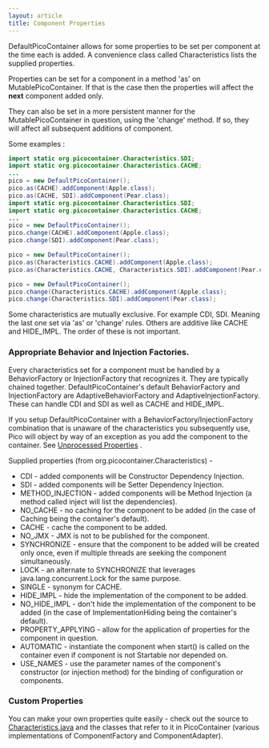 ```yaml
---
layout: article
title: Component Properties
---
```


DefaultPicoContainer allows for some properties to be set per component at the time each is added. A convenience class called Characteristics lists the supplied properties.

Properties can be set for a component in a method 'as' on MutablePicoContainer. If that is the case then the properties will affect the **next** component added only.

They can also be set in a more persistent manner for the MutablePicoContainer in question, using the 'change' method. If so, they will affect all subsequent additions of component.

Some examples :

```java
import static org.picocontainer.Characteristics.SDI;
import static org.picocontainer.Characteristics.CACHE;
...
pico = new DefaultPicoContainer();
pico.as(CACHE).addComponent(Apple.class);
pico.as(CACHE, SDI).addComponent(Pear.class);
import static org.picocontainer.Characteristics.SDI;
import static org.picocontainer.Characteristics.CACHE;
...
pico = new DefaultPicoContainer();
pico.change(CACHE).addComponent(Apple.class);
pico.change(SDI).addComponent(Pear.class);

pico = new DefaultPicoContainer();
pico.as(Characteristics.CACHE).addComponent(Apple.class);
pico.as(Characteristics.CACHE, Characteristics.SDI).addComponent(Pear.class);

pico = new DefaultPicoContainer();
pico.change(Characteristics.CACHE).addComponent(Apple.class);
pico.change(Characteristics.SDI).addComponent(Pear.class);
```

Some characteristics are mutually exclusive. For example CDI, SDI. Meaning the last one set via 'as' or 'change' rules. Others are additive like CACHE and HIDE\_IMPL. The order of these is not important.

### Appropriate Behavior and Injection Factories.

Every characteristics set for a component must be handled by a BehaviorFactory or InjectionFactory that recognizes it. They are typically chained together. DefaultPicoContainer's default BehaviorFactory and InjectionFactory are AdaptiveBehaviorFactory and AdaptiveInjectionFactory. These can handle CDI and SDI as well as CACHE and HIDE\_IMPL.

If you setup DefaultPicoContainer with a BehaviorFactory/InjectionFactory combination that is unaware of the characteristics you subsequently use, Pico will object by way of an exception as you add the component to the container. See [Unprocessed Properties](/help/unprocessed-properties-help.html) .

Supplied properties (from org.picocontainer.Characteristics) -

-   CDI - added components will be Constructor Dependency Injection.
-   SDI - added components will be Setter Dependency Injection.
-   METHOD\_INJECTION - added components will be Method Injection (a method called inject will list the dependencies).
-   NO\_CACHE - no caching for the component to be added (in the case of Caching being the container's default).
-   CACHE - cache the component to be added.
-   NO\_JMX - JMX is not to be published for the component.
-   SYNCHRONIZE - ensure that the component to be added will be created only once, even if multiple threads are seeking the component simultaneously.
-   LOCK - an alternate to SYNCHRONIZE that leverages java.lang.concurrent.Lock for the same purpose.
-   SINGLE - synonym for CACHE.
-   HIDE\_IMPL - hide the implementation of the component to be added.
-   NO\_HIDE\_IMPL - don't hide the implementation of the component to be added (in the case of ImplementationHiding being the container's default).
-   PROPERTY\_APPLYING - allow for the application of properties for the component in question.
-   AUTOMATIC - instantiate the component when start() is called on the container even if component is not Startable nor depended on.
-   USE\_NAMES - use the parameter names of the component's constructor (or injection method) for the binding of configuration or components.

### Custom Properties

You can make your own properties quite easily - check out the source to [Characteristics.java](http://svn.codehaus.org/picocontainer/java/2.x/trunk/pico/container/src/java/org/picocontainer/Characteristics.java) and the classes that refer to it in PicoContainer (various implementations of ComponentFactory and ComponentAdapter).
